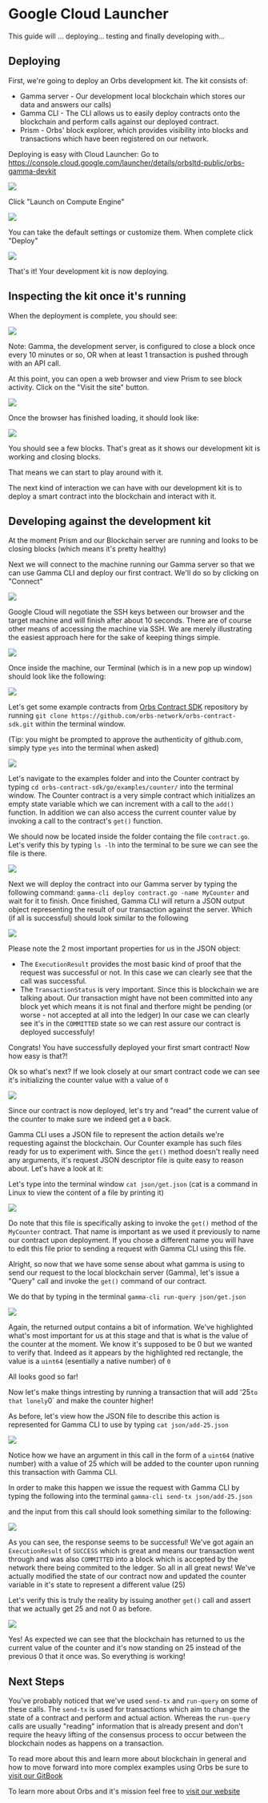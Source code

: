 # Google Cloud Launcher
This guide will ... deploying... testing and finally developing with...

## Deploying
First, we're going to deploy an Orbs development kit. 
The kit consists of:
* Gamma server - Our development local blockchain which stores our data and answers our calls)
* Gamma CLI - The CLI allows us to easily deploy contracts onto the blockchain and perform calls against our deployed contract.
* Prism - Orbs' block explorer, which provides visibility into blocks and transactions which have been registered on our network.

Deploying is easy with Cloud Launcher: Go to https://console.cloud.google.com/launcher/details/orbsltd-public/orbs-gamma-devkit

![](./images/step01.png)

Click "Launch on Compute Engine"

![](./images/step02.png)

You can take the default settings or customize them.  When complete click "Deploy"

![](./images/step03.png)

That's it!  Your development kit is now deploying.

## Inspecting the kit once it's running

When the deployment is complete, you should see:

![](./images/step04.png)

Note: Gamma, the development server, is configured to close a block once every 10 minutes or so, OR when at least 1 transaction is pushed through with an API call. 

At this point, you can open a web browser and view Prism to see block activity. Click on the "Visit the site" button.

![](./images/step05.png)

Once the browser has finished loading, it should look like:

![](./images/step06.png)

You should see a few blocks. That's great as it shows our development kit is working and closing blocks. 
<!--- I would write - four nodes are working in consensus and closing blocks.... -->
That means we can start to play around with it.

The next kind of interaction we can have with our development kit is to deploy a smart contract into the blockchain and interact with it.

## Developing against the development kit

At the moment Prism and our Blockchain server are running and looks to be closing blocks (which means it's pretty healthy)

Next we will connect to the machine running our Gamma server so that we can use Gamma CLI and deploy our first contract. We'll do so by clicking on "Connect"

![](./images/step07.png)

Google Cloud will negotiate the SSH keys between our browser and the target machine and will finish after about 10 seconds. There are of course other means of accessing the machine via SSH. We are merely illustrating the easiest approach here for the sake of keeping things simple.

![](./images/step08.png)

Once inside the machine, our Terminal (which is in a new pop up window) should look like the following:

![](./images/step09.png)

Let's get some example contracts from [Orbs Contract SDK](https://github.com/orbs-network/orbs-contract-sdk) repository by running `git clone https://github.com/orbs-network/orbs-contract-sdk.git` within the terminal window.

(Tip: you might be prompted to approve the authenticity of github.com, simply type `yes` into the terminal when asked)

![](./images/step10.png)

Let's navigate to the examples folder and into the Counter contract by typing `cd orbs-contract-sdk/go/examples/counter/` into the terminal window. The Counter contract is a very simple contract which initializes an empty state variable which we can increment with a call to the `add()` function. In addition we can also access the current counter value by invoking a call to the contract's `get()` function. 

We should now be located inside the folder containg the file `contract.go`. Let's verify this by typing `ls -lh` into the terminal to be sure we can see the file is there.

![](./images/step11.png)

Next we will deploy the contract into our Gamma server by typing the following command: `gamma-cli deploy contract.go -name MyCounter` and wait for it to finish. Once finished, Gamma CLI will return a JSON output object representing the result of our transaction against the server. Which (if all is successful) should look similar to the following

![](./images/step12.png)

Please note the 2 most important properties for us in the JSON object:

* The `ExecutionResult` provides the most basic kind of proof that the request was successful or not. In this case we can clearly see that the call was successful.
* The `TransactionStatus` is very important. Since this is blockchain we are talking about. Our transaction might have not been committed into any block yet which means it is not final and therfore might be pending (or worse - not accepted at all into the ledger) In our case we can clearly see it's in the `COMMITTED` state so we can rest assure our contract is deployed successfuly!

Congrats! You have successfully deployed your first smart contract! Now how easy is that?!

Ok so what's next? If we look closely at our smart contract code we can see it's initializing the counter value with a value of `0`

![](./images/step13.png)

Since our contract is now deployed, let's try and "read" the current value of the counter to make sure we indeed get a `0` back.

Gamma CLI uses a JSON file to represent the action details we're requesting against the blockchain. Our Counter example has such files ready for us to experiment with. Since the `get()` method doesn't really need any arguments, it's request JSON descriptor file is quite easy to reason about. Let's have a look at it:

Let's type into the terminal window `cat json/get.json` (cat is a command in Linux to view the content of a file by printing it)

![](./images/step14.png)

Do note that this file is specifically asking to invoke the `get()` method of the `MyCounter` contract. That name is important as we used it previously to name our contract upon deployment. If you chose a different name you will have to edit this file prior to sending a request with Gamma CLI using this file.

Alright, so now that we have some sense about what gamma is using to send our request to the local blockchain server (Gamma), let's issue a "Query" call and invoke the `get()` command of our contract.

We do that by typing in the terminal `gamma-cli run-query json/get.json`

![](./images/step15.png)

Again, the returned output contains a bit of information. We've highlighted what's most important for us at this stage and that is what is the value of the counter at the moment. We know it's supposed to be 0 but we wanted to verify that. Indeed as it appears by the highlighted red rectangle, the value is a `uint64` (esentially a native number) of `0`

All looks good so far!

Now let's make things intresting by running a transaction that will add '25` to that lonely `0` and make the counter higher!

As before, let's view how the JSON file to describe this action is represented for Gamma CLI to use by typing `cat json/add-25.json`

![](./images/step16.png)

Notice how we have an argument in this call in the form of a `uint64` (native number) with a value of 25 which will be added to the counter upon running this transaction with Gamma CLI.

In order to make this happen we issue the request with Gamma CLI by typing the following into the terminal
`gamma-cli send-tx json/add-25.json`

and the input from this call should look something similar to the following:

![](./images/step17.png)

As you can see, the response seems to be successful! We've got again an `ExecutionResult` of `SUCCESS` which is great and means our transaction went through and was also `COMMITTED` into a block which is accepted by the network there being commited to the ledger. So all in all great news! We've actually modified the state of our contract now and updated the counter variable in it's state to represent a different value (25)

Let's verify this is truly the reality by issuing another `get()` call and assert that we actually get 25 and not 0 as before.

![](./images/step18.png)

Yes!
As expected we can see that the blockchain has returned to us the current value of the counter and it's now standing on 25 instead of the previous 0 that it once was. So everything is working!

## Next Steps

You've probably noticed that we've used `send-tx` and `run-query` on some of these calls. The `send-tx` is used for transactions which aim to change the state of a contract and perform and actual action. Whereas the `run-query` calls are usually "reading" information that is already present and don't require the heavy lifting of the consensus process to occur between the blockchain nodes as happens on a transaction.

To read more about this and learn more about blockchain in general and how to move forward into more complex examples using Orbs be sure to [visit our GitBook](https://orbs.gitbook.io/contract-sdk/)

To learn more about Orbs and it's mission feel free to [visit our website](https://www.orbs.com/)
